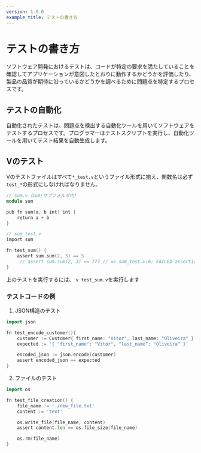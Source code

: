 ```yaml
---
version: 1.0.0
example_title: テストの書き方
---
```


# テストの書き方

ソフトウェア開発におけるテストは、コードが特定の要求を満たしていることを確認してアプリケーションが意図したとおりに動作するかどうかを評価したり、製品の品質が期待に沿っているかどうかを調べるために問題点を特定するプロセスです。

## テストの自動化

自動化されたテストは、問題点を検出する自動化ツールを用いてソフトウェアをテストするプロセスです。プログラマーはテストスクリプトを実行し、自動化ツールを用いてテスト結果を自動生成します。

## Vのテスト

Vのテストファイルはすべて`*_test.v`というファイル形式に揃え、関数名は必ず`test_*`の形式にしなければなりません。

```v
// sum.v（sum/サブフォルダ内）
module sum

pub fn sum(a, b int) int {
    return a + b
}
```

```v
// sum_test.v
import sum

fn test_sum() {
    assert sum.sum(2, 3) == 5
     // assert sum.sum(2, 3) == 777 // => sum_test.v:6: FAILED assertion
}
```

上のテストを実行するには、 `v test_sum.v`を実行します

### テストコードの例

1. JSON構造のテスト

```go
import json

fn test_encode_customer(){
    customer := Customer{ first_name: "Vitor", last_name: "Oliveira" }
    expected := '{ "first_name": "Vitor", "last_name": "Oliveira" }'

    encoded_json := json.encode(customer)
    assert encoded_json == expected
}
```

2. ファイルのテスト

```go
import os

fn test_file_creation() {
    file_name := './new_file.txt'
    content := 'text'

    os.write_file(file_name, content)
    assert content.len == os.file_size(file_name)

    os.rm(file_name)
}
```
